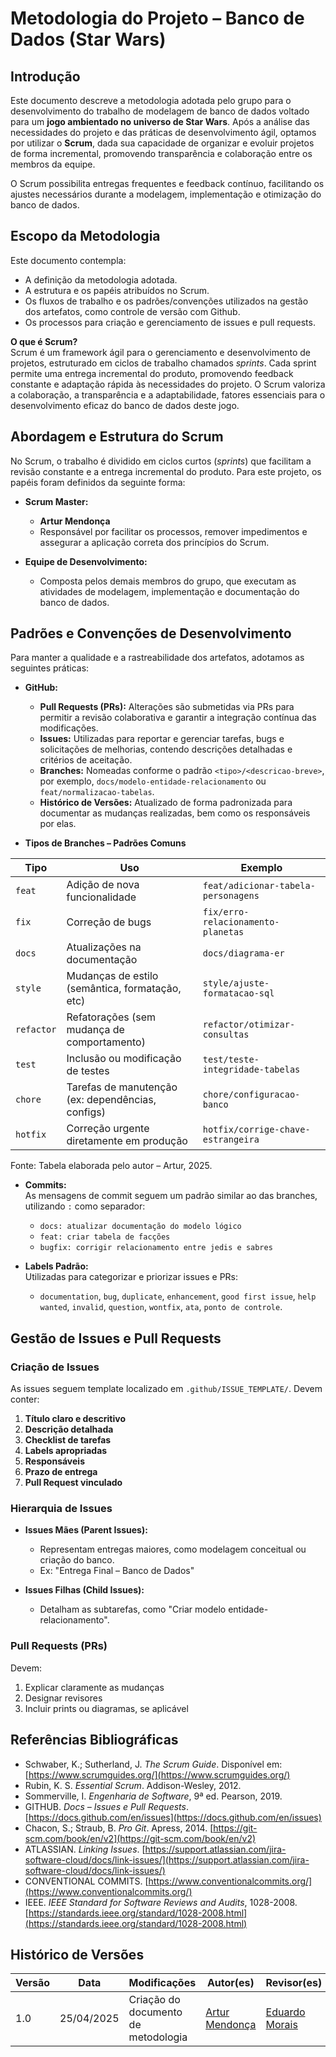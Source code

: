 # Metodologia do Projeto – Banco de Dados (Star Wars)

## Introdução

Este documento descreve a metodologia adotada pelo grupo para o desenvolvimento do trabalho de modelagem de banco de dados voltado para um **jogo ambientado no universo de Star Wars**. Após a análise das necessidades do projeto e das práticas de desenvolvimento ágil, optamos por utilizar o **Scrum**, dada sua capacidade de organizar e evoluir projetos de forma incremental, promovendo transparência e colaboração entre os membros da equipe.

O Scrum possibilita entregas frequentes e feedback contínuo, facilitando os ajustes necessários durante a modelagem, implementação e otimização do banco de dados.

## Escopo da Metodologia

Este documento contempla:
- A definição da metodologia adotada.
- A estrutura e os papéis atribuídos no Scrum.
- Os fluxos de trabalho e os padrões/convenções utilizados na gestão dos artefatos, como controle de versão com Github.
- Os processos para criação e gerenciamento de issues e pull requests.

**O que é Scrum?**  
Scrum é um framework ágil para o gerenciamento e desenvolvimento de projetos, estruturado em ciclos de trabalho chamados *sprints*. Cada sprint permite uma entrega incremental do produto, promovendo feedback constante e adaptação rápida às necessidades do projeto. O Scrum valoriza a colaboração, a transparência e a adaptabilidade, fatores essenciais para o desenvolvimento eficaz do banco de dados deste jogo.

## Abordagem e Estrutura do Scrum

No Scrum, o trabalho é dividido em ciclos curtos (*sprints*) que facilitam a revisão constante e a entrega incremental do produto. Para este projeto, os papéis foram definidos da seguinte forma:

- **Scrum Master:**  
  - **Artur Mendonça**  
  - Responsável por facilitar os processos, remover impedimentos e assegurar a aplicação correta dos princípios do Scrum.

- **Equipe de Desenvolvimento:**  
  - Composta pelos demais membros do grupo, que executam as atividades de modelagem, implementação e documentação do banco de dados.

## Padrões e Convenções de Desenvolvimento

Para manter a qualidade e a rastreabilidade dos artefatos, adotamos as seguintes práticas:

- **GitHub:**
  - **Pull Requests (PRs):** Alterações são submetidas via PRs para permitir a revisão colaborativa e garantir a integração contínua das modificações.
  - **Issues:** Utilizadas para reportar e gerenciar tarefas, bugs e solicitações de melhorias, contendo descrições detalhadas e critérios de aceitação.
  - **Branches:** Nomeadas conforme o padrão `<tipo>/<descricao-breve>`, por exemplo, `docs/modelo-entidade-relacionamento` ou `feat/normalizacao-tabelas`.
  - **Histórico de Versões:** Atualizado de forma padronizada para documentar as mudanças realizadas, bem como os responsáveis por elas.

- **Tipos de Branches – Padrões Comuns**

| Tipo        | Uso                                                   | Exemplo                               |
|-------------|--------------------------------------------------------|---------------------------------------|
| `feat`      | Adição de nova funcionalidade                          | `feat/adicionar-tabela-personagens`  |
| `fix`       | Correção de bugs                                       | `fix/erro-relacionamento-planetas`   |
| `docs`      | Atualizações na documentação                           | `docs/diagrama-er`                   |
| `style`     | Mudanças de estilo (semântica, formatação, etc)        | `style/ajuste-formatacao-sql`        |
| `refactor`  | Refatorações (sem mudança de comportamento)            | `refactor/otimizar-consultas`        |
| `test`      | Inclusão ou modificação de testes                      | `test/teste-integridade-tabelas`     |
| `chore`     | Tarefas de manutenção (ex: dependências, configs)      | `chore/configuracao-banco`           |
| `hotfix`    | Correção urgente diretamente em produção               | `hotfix/corrige-chave-estrangeira`   |

Fonte: Tabela elaborada pelo autor – Artur, 2025.

- **Commits:**  
  As mensagens de commit seguem um padrão similar ao das branches, utilizando `:` como separador:
  - `docs: atualizar documentação do modelo lógico`
  - `feat: criar tabela de facções`
  - `bugfix: corrigir relacionamento entre jedis e sabres`

- **Labels Padrão:**  
  Utilizadas para categorizar e priorizar issues e PRs:
  - `documentation`, `bug`, `duplicate`, `enhancement`, `good first issue`, `help wanted`, `invalid`, `question`, `wontfix`, `ata`, `ponto de controle`.

## Gestão de Issues e Pull Requests

### Criação de Issues

As issues seguem template localizado em `.github/ISSUE_TEMPLATE/`. Devem conter:

1. **Título claro e descritivo**
2. **Descrição detalhada**
3. **Checklist de tarefas**
4. **Labels apropriadas**
5. **Responsáveis**
6. **Prazo de entrega**
7. **Pull Request vinculado**

### Hierarquia de Issues

- **Issues Mães (Parent Issues):**  
  - Representam entregas maiores, como modelagem conceitual ou criação do banco.  
  - Ex: "Entrega Final – Banco de Dados"

- **Issues Filhas (Child Issues):**  
  - Detalham as subtarefas, como "Criar modelo entidade-relacionamento".


### Pull Requests (PRs)

Devem:

1. Explicar claramente as mudanças
2. Designar revisores
3. Incluir prints ou diagramas, se aplicável


## Referências Bibliográficas

- Schwaber, K.; Sutherland, J. *The Scrum Guide*. Disponível em: [https://www.scrumguides.org/](https://www.scrumguides.org/)
- Rubin, K. S. *Essential Scrum*. Addison-Wesley, 2012.
- Sommerville, I. *Engenharia de Software*, 9ª ed. Pearson, 2019.
- GITHUB. *Docs – Issues e Pull Requests*. [https://docs.github.com/en/issues](https://docs.github.com/en/issues)
- Chacon, S.; Straub, B. *Pro Git*. Apress, 2014. [https://git-scm.com/book/en/v2](https://git-scm.com/book/en/v2)
- ATLASSIAN. *Linking Issues*. [https://support.atlassian.com/jira-software-cloud/docs/link-issues/](https://support.atlassian.com/jira-software-cloud/docs/link-issues/)
- CONVENTIONAL COMMITS. [https://www.conventionalcommits.org/](https://www.conventionalcommits.org/)
- IEEE. *IEEE Standard for Software Reviews and Audits*, 1028-2008. [https://standards.ieee.org/standard/1028-2008.html](https://standards.ieee.org/standard/1028-2008.html)

## Histórico de Versões

| Versão | Data       | Modificações                                      | Autor(es)     | Revisor(es) |
|--------|------------|---------------------------------------------------|---------------|-------------|
| 1.0    | 25/04/2025 | Criação do documento de metodologia  | [Artur Mendonça](https://github.com/ArtyMend07) |  [Eduardo Morais](https://github.com/Edumorais08) | 

